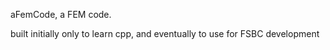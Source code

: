 aFemCode, a FEM code. 

built initially only to learn cpp, and eventually to use for FSBC development 


